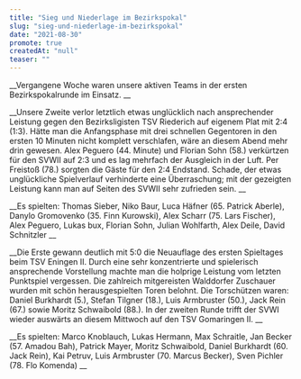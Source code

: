 ```yaml
---
title: "Sieg und Niederlage im Bezirkspokal"
slug: "sieg-und-niederlage-im-bezirkspokal"
date: "2021-08-30"
promote: true
createdAt: "null"
teaser: ""
---
```

<p class="ox-2989754d1f-"> __Vergangene Woche waren unsere aktiven Teams in der ersten Bezirkspokalrunde im Einsatz.  __


<p class="ox-2989754d1f-"> __Unsere Zweite verlor letztlich etwas unglücklich nach ansprechender Leistung gegen den Bezirksligisten TSV Riederich auf eigenem Plat mit 2:4 (1:3). Hätte man die Anfangsphase mit drei schnellen Gegentoren in den ersten 10 Minuten nicht komplett verschlafen, wäre an diesem Abend mehr drin gewesen. Alex Peguero (44. Minute) und Florian Sohn (58.) verkürtzen für den SVWII auf 2:3 und es lag mehrfach der Ausgleich in der Luft. Per Freistoß (78.) sorgten die Gäste für den 2:4 Endstand. Schade, der etwas unglückliche Spielverlauf verhinderte eine Überraschung; mit der gezeigten Leistung kann man auf Seiten des SVWII sehr zufrieden sein. __


<p class="ox-2989754d1f-"> __Es spielten: Thomas Sieber, Niko Baur, Luca Häfner (65. Patrick Aberle), Danylo Gromovenko (35. Finn Kurowski), Alex Scharr (75. Lars Fischer), Alex Peguero, Lukas bux, Florian Sohn, Julian Wohlfarth, Alex Deile, David Schnitzler __


<p class="ox-2989754d1f-"> __Die Erste gewann deutlich mit 5:0 die Neuauflage des ersten Spieltages beim TSV Eningen II. Durch eine sehr konzentrierte und spielerisch ansprechende Vorstellung machte man die holprige Leistung vom letzten Punktspiel vergessen. Die zahlreich mitgereisten Walddorfer Zuschauer wurden mit schön herausgespielten Toren belohnt. Die Torschützen waren: Daniel Burkhardt (5.), Stefan Tilgner (18.), Luis Armbruster (50.), Jack Rein (67.) sowie Moritz Schwaibold (88.). In der zweiten Runde trifft der SVWI wieder auswärts an diesem Mittwoch auf den TSV Gomaringen II. __


<p class="ox-2989754d1f-"> __Es spielten: Marco Knoblauch, Lukas Hermann, Max Schraitle, Jan Becker (57. Amadou Bah), Patrick Mayer, Moritz Schwaibold, Daniel Burkhardt (60. Jack Rein), Kai Petruv, Luis Armbruster (70. Marcus Becker), Sven Pichler (78. Flo Komenda) __


<p class="ox-2989754d1f-"> 
